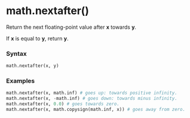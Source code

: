 # math.nextafter()

Return the next floating-point value after **x** towards **y**.

If **x** is equal to **y**, return **y**.

### Syntax

```python
math.nextafter(x, y)
```

### Examples

```python
math.nextafter(x, math.inf) # goes up: towards positive infinity.
math.nextafter(x, -math.inf) # goes down: towards minus infinity.
math.nextafter(x, 0.0) # goes towards zero.
math.nextafter(x, math.copysign(math.inf, x)) # goes away from zero.
```